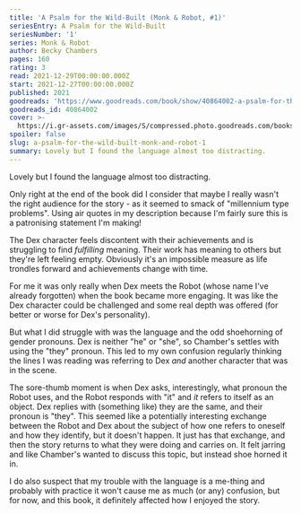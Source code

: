 ```yaml
---
title: 'A Psalm for the Wild-Built (Monk & Robot, #1)'
seriesEntry: A Psalm for the Wild-Built
seriesNumber: '1'
series: Monk & Robot
author: Becky Chambers
pages: 160
rating: 3
read: 2021-12-29T00:00:00.000Z
start: 2021-12-27T00:00:00.000Z
published: 2021
goodreads: 'https://www.goodreads.com/book/show/40864002-a-psalm-for-the-wild-built'
goodreads_id: 40864002
cover: >-
  https://i.gr-assets.com/images/S/compressed.photo.goodreads.com/books/1600789291l/40864002._SX315_.jpg
spoiler: false
slug: a-psalm-for-the-wild-built-monk-and-robot-1
summary: Lovely but I found the language almost too distracting.
---
```

Lovely but I found the language almost too distracting.

Only right at the end of the book did I consider that maybe I really wasn't the right audience for the story - as it seemed to smack of "millennium type problems". Using air quotes in my description because I'm fairly sure this is a patronising statement I'm making!

The Dex character feels discontent with their achievements and is struggling to find *fulfilling* meaning. Their work has meaning to others but they're left feeling empty. Obviously it's an impossible measure as life trondles forward and achievements change with time.

For me it was only really when Dex meets the Robot (whose name I've already forgotten) when the book became more engaging. It was like the Dex character could be challenged and some real depth was offered (for better or worse for Dex's personality).

But what I did struggle with was the language and the odd shoehorning of gender pronouns. Dex is neither "he" or "she", so Chamber's settles with using the "they" pronoun. This led to my own confusion regularly thinking the lines I was reading was referring to Dex *and* another character that was in the scene.

The sore-thumb moment is when Dex asks, interestingly, what pronoun the Robot uses, and the Robot responds with "it" and _it_ refers to itself as an object. Dex replies with (something like) they are the same, and their pronoun is "they". This seemed like a potentially interesting exchange between the Robot and Dex about the subject of how one refers to oneself and how they identify, but it doesn't happen. It just has that exchange, and then the story returns to what they were doing and carries on. It felt jarring and like Chamber's wanted to discuss this topic, but instead shoe horned it in.

I do also suspect that my trouble with the language is a me-thing and probably with practice it won't cause me as much (or any) confusion, but for now, and this book, it definitely affected how I enjoyed the story.
